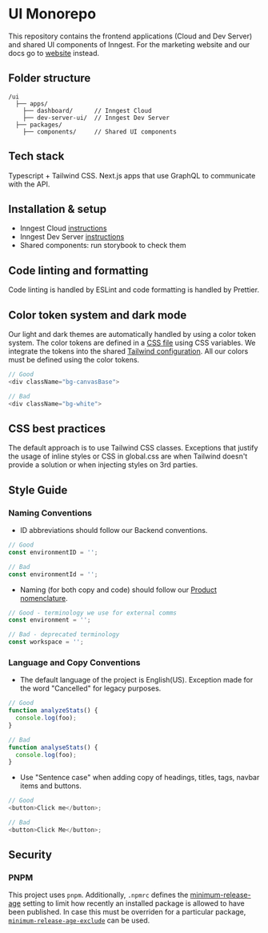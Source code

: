 # UI Monorepo

This repository contains the frontend applications (Cloud and Dev Server) and shared UI components of Inngest. For the marketing website and our docs go to [website](https://github.com/inngest/website) instead.

## Folder structure

```
/ui
  ├── apps/
    ├── dashboard/      // Inngest Cloud
    ├── dev-server-ui/  // Inngest Dev Server
  ├── packages/
    ├── components/     // Shared UI components
```

## Tech stack

Typescript + Tailwind CSS. Next.js apps that use GraphQL to communicate with the API.

## Installation & setup

- Inngest Cloud [instructions](https://github.com/inngest/inngest/tree/main/ui/apps/dashboard#setup)
- Inngest Dev Server [instructions](https://github.com/inngest/inngest/tree/main/ui/apps/dev-server-ui#development)
- Shared components: run storybook to check them

## Code linting and formatting

Code linting is handled by ESLint and code formatting is handled by Prettier.

## Color token system and dark mode

Our light and dark themes are automatically handled by using a color token system.
The color tokens are defined in a [CSS file](https://github.com/inngest/inngest/blob/main/ui/packages/components/src/AppRoot/globals.css#L72-L371) using CSS variables.
We integrate the tokens into the shared [Tailwind configuration](https://github.com/inngest/inngest/blob/main/ui/packages/components/tailwind.config.ts). All our colors must be defined using the color tokens.

```javascript
// Good
<div className="bg-canvasBase">

// Bad
<div className="bg-white">
```

## CSS best practices

The default approach is to use Tailwind CSS classes.
Exceptions that justify the usage of inline styles or CSS in global.css are when Tailwind doesn't provide a solution or when injecting styles on 3rd parties.

## Style Guide

### Naming Conventions

- ID abbreviations should follow our Backend conventions.

```javascript
// Good
const environmentID = '';

// Bad
const environmentId = '';
```

- Naming (for both copy and code) should follow our [Product nomenclature](https://www.notion.so/inngest/Nomenclature-Taxonomy-aba427349a724183b90784f0b80d5a35).

```javascript
// Good - terminology we use for external comms
const environment = '';

// Bad - deprecated terminology
const workspace = '';
```

### Language and Copy Conventions

- The default language of the project is English(US). Exception made for the word "Cancelled" for legacy purposes.

```javascript
// Good
function analyzeStats() {
  console.log(foo);
}

// Bad
function analyseStats() {
  console.log(foo);
}
```

- Use "Sentence case" when adding copy of headings, titles, tags, navbar items and buttons.

```javascript
// Good
<button>Click me</button>;

// Bad
<button>Click Me</button>;
```

## Security

### PNPM

This project uses `pnpm`. Additionally, `.npmrc` defines the [minimum-release-age](https://pnpm.io/settings#minimumreleaseage) setting to limit how recently an installed package is allowed to have been published. In case this must be overriden for a particular package, [`minimum-release-age-exclude`](https://pnpm.io/settings#minimumreleaseageexclude) can be used.

